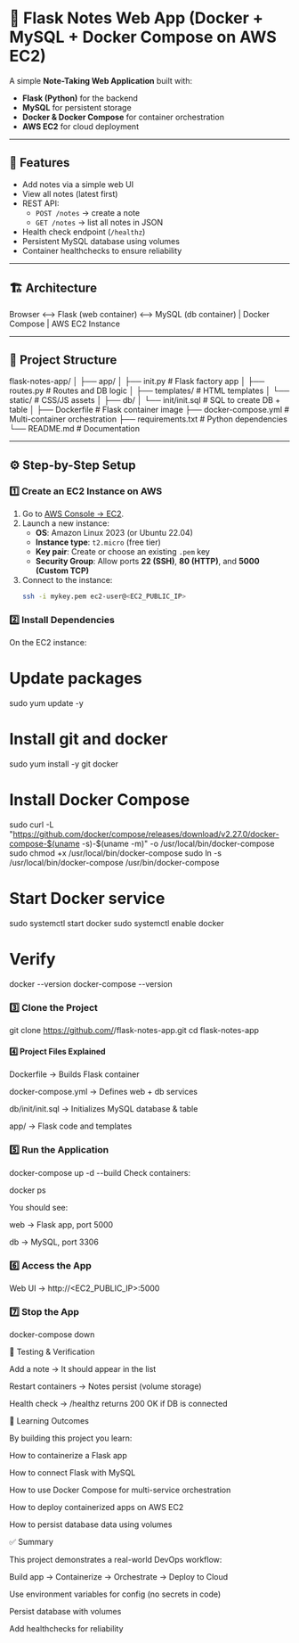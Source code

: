 # 📝 Flask Notes Web App (Docker + MySQL + Docker Compose on AWS EC2)

A simple **Note-Taking Web Application** built with:
- **Flask (Python)** for the backend  
- **MySQL** for persistent storage  
- **Docker & Docker Compose** for container orchestration  
- **AWS EC2** for cloud deployment  

---

## 🚀 Features
- Add notes via a simple web UI  
- View all notes (latest first)  
- REST API:
  - `POST /notes` → create a note  
  - `GET /notes` → list all notes in JSON  
- Health check endpoint (`/healthz`)  
- Persistent MySQL database using volumes  
- Container healthchecks to ensure reliability  

---

## 🏗️ Architecture

Browser <--> Flask (web container) <--> MySQL (db container)
|
Docker Compose
|
AWS EC2 Instance


---

## 📂 Project Structure
flask-notes-app/
│
├── app/
│ ├── init.py # Flask factory app
│ ├── routes.py # Routes and DB logic
│ ├── templates/ # HTML templates
│ └── static/ # CSS/JS assets
│
├── db/
│ └── init/init.sql # SQL to create DB + table
│
├── Dockerfile # Flask container image
├── docker-compose.yml # Multi-container orchestration
├── requirements.txt # Python dependencies
└── README.md # Documentation


---

## ⚙️ Step-by-Step Setup

### 1️⃣ Create an EC2 Instance on AWS
1. Go to [AWS Console → EC2](https://console.aws.amazon.com/ec2/).  
2. Launch a new instance:  
   - **OS**: Amazon Linux 2023 (or Ubuntu 22.04)  
   - **Instance type**: `t2.micro` (free tier)  
   - **Key pair**: Create or choose an existing `.pem` key  
   - **Security Group**: Allow ports **22 (SSH)**, **80 (HTTP)**, and **5000 (Custom TCP)**  
3. Connect to the instance:
   ```bash
   ssh -i mykey.pem ec2-user@<EC2_PUBLIC_IP>

### 2️⃣ Install Dependencies

On the EC2 instance:
# Update packages
sudo yum update -y

# Install git and docker
sudo yum install -y git docker

# Install Docker Compose
sudo curl -L "https://github.com/docker/compose/releases/download/v2.27.0/docker-compose-$(uname -s)-$(uname -m)" -o /usr/local/bin/docker-compose
sudo chmod +x /usr/local/bin/docker-compose
sudo ln -s /usr/local/bin/docker-compose /usr/bin/docker-compose

# Start Docker service
sudo systemctl start docker
sudo systemctl enable docker

# Verify
docker --version
docker-compose --version
### 3️⃣ Clone the Project
git clone https://github.com/<your-username>/flask-notes-app.git
cd flask-notes-app

#### 4️⃣ Project Files Explained

Dockerfile → Builds Flask container

docker-compose.yml → Defines web + db services

db/init/init.sql → Initializes MySQL database & table

app/ → Flask code and templates

### 5️⃣ Run the Application
docker-compose up -d --build
Check containers:

docker ps


You should see:

web → Flask app, port 5000

db → MySQL, port 3306

### 6️⃣ Access the App

Web UI → http://<EC2_PUBLIC_IP>:5000

### 7️⃣ Stop the App
docker-compose down

🧪 Testing & Verification

Add a note → It should appear in the list

Restart containers → Notes persist (volume storage)

Health check → /healthz returns 200 OK if DB is connected

📖 Learning Outcomes

By building this project you learn:

How to containerize a Flask app

How to connect Flask with MySQL

How to use Docker Compose for multi-service orchestration

How to deploy containerized apps on AWS EC2

How to persist database data using volumes

✅ Summary

This project demonstrates a real-world DevOps workflow:

Build app → Containerize → Orchestrate → Deploy to Cloud

Use environment variables for config (no secrets in code)

Persist database with volumes

Add healthchecks for reliability
